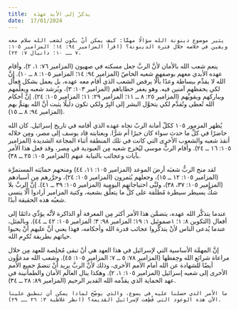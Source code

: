 ```yaml
---
title:  يذكرُ إلى الأبد عهدَه
date:  17/01/2024
---
```


`يثير موضوع دينونة الله سؤالًا مهمًّا: كيف يمكن أنْ يكون لشعب الله سلام معه ويقين في خلاصه خلال فترة الدينونة؟ (اقرأ المزامير ٩٤: ١٤؛ المزامير ١٠٥: ٧ ــ ١٠؛ دانيال ٧: ٢٢).`

ينعم شعب الله بالأمان لأنَّ الربَّ جعل مسكنه في صهيون (المزامير ٧٦: ١، ٢)، وأقام عهده الأبدي معهم بوصفهم شعبه الخاصّ (المزامير ٩٤: ١٤؛ المزامير ١٠٥: ٨ ــ ١٠). إنَّ الله لا يقدِّم ببساطة وعدًا بألَّا يرفض الشعب الذي أقام معه عهده، بل يعمل بشكل فعاَّل لكي يحفظهم آمنين فيه. وهو يغفر خطاياهم (المزامير ١٠٣: ٣)، ويُرشد شعبه ويعلِّمهم ويباركهم ويقويِّهم (المزامير ٢٥: ٨ ــ ١١؛ المزامير ٢٩: ١١؛ المزامير ١٠٥: ٢٤). إنَّ أحكام الله تُعطى وتُقدَّم لكي يتحوَّل البشر إلى البِرّ ولكي تكون دليلًا يثبت أنَّ الله يهتمُّ بهم (المزامير ٩٤: ٨ ــ ١٥).

يُظهر المزمور ١٠٥ ككلّ أمانة الربّ تجاه عهده الذي أقامه في تاريخ إسرائيل. كان الله حاضرًا في كلِّ ما حدث سواء كان خيرًا أم شرًّا. وبعنايته قاد يوسف إلى مصر، ومِن خلاله أنقذ شعبه والشعوب الأخرى التي كانت في تلك المنطقة أثناء المجاعة الشديدة (المزامير ١٠٥: ١٦ ــ ٢٤). وأقام الربُّ موسى ليُخرج شعبه مِن العبودية في مِصر، وقد فعل هذا الأمر بآيات وعجائب بالنيابة عنهم (المزامير ١٠٥: ٢٥ ــ ٣٨).

لقد منح الربُّ شعبَه أرضَ الموعد (المزامير ١٠٥: ١١، ٤٤) ومنحهم حمايَته المستمرَّة (المزامير ١٠٥: ١٢ ــ ١٥)، وجعلهم يُثمرون (المزامير ١٠٥: ٢٤)، وحرَّرهم مِن أسيادهم (المزامير ١٠٥: ٣٧، ٣٨)، ولبَّى احتياجاتهم اليومية (المزامير ١٠٥: ٣٩ ــ ٤١). إنَّ الربَّ بلا شكٍّ يسيطر سيطرة مُطلَقة على كلِّ ما يتعلَّق بشعبه، وكتبة المزامير أرادوا ألَّا ينسى شعبُه هذه الحقيقة أبدًا.

عندما يتذكَّر الله عهده، يتضمَّن هذا الأمر أكثر مِن المعرفة أو الذاكرة لأنَّه يؤدِّي دائمًا إلى أفعال (التكوين ٨: ١؛ ١صموئيل ١: ١٩؛ المزامير ٩٨: ٣؛ المزامير ١٠٥: ٤٢ ــ ٤٤). وبالمثل، عندما يُدعى الناس لأنْ يتذكَّروا عجائب قدرة الله وأحكامه، فهذا يعني أنَّ عليهم أنْ يحيوا حياتهم بطريقة تُكرِم الله.

إنَّ المهمَّة الأساسية التي لإسرائيل في هذا العهد هي أنْ تبقى مُخلِصة للعهد مِن خلال مراعاة شرائع الله وحِفظها (المزامير ٧٨: ٥ ــ ٧؛ المزامير ١٠٥: ٤٥). وشعب الله مدعوُّون أيضًا للشهادة عن الله أمام الأمم الأخرى، وذلك لأنَّ الربَّ يريد أنْ تنضمّ جميع الأمم الأخرى إلى شعبه إسرائيل (المزامير ١٠٥: ١، ٢). وهكذا ينال العالَم الأمان والطمأنينة في عهد الحماية الذي يقدِّمه الله القدير الرحيم (المزامير ٨٩: ٢٨ ــ ٣٤).

`ما الأمر الذي حصلنا عليه في يسوع، والذي يوضِّح لماذا يمكن أن تنطبق علينا الآن هذه الوعود التي قُطِعت لإسرائيل القديمة؟ (انظر غلاطية ٣: ٢٦ ــ ٢٩).`